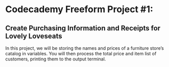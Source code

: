 # Codecademy Freeform Project #1:
## Create Purchasing Information and Receipts for Lovely Loveseats

In this project, we will be storing the names and prices of a furniture store’s catalog in variables. 
You will then process the total price and item list of customers, printing them to the output terminal.
